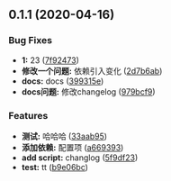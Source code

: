 ## 0.1.1 (2020-04-16)


### Bug Fixes

* **1:** 23 ([7f92473](https://github.com/angelasubi/commit-demo/commit/7f924735f49e0ab6e6c70d42fc2ef6312ffe25bd))
* **修改一个问题:** 依赖引入变化 ([2d7b6ab](https://github.com/angelasubi/commit-demo/commit/2d7b6ab1496b39e2fa980d460fca6c77e813af46))
* **docs:** docs ([399315e](https://github.com/angelasubi/commit-demo/commit/399315e783625b546a86c2c0ae1046721f82308c))
* **docs问题:** 修改changelog ([979bcf9](https://github.com/angelasubi/commit-demo/commit/979bcf97f771a3b3a1da69a852e244998dc6ba07))


### Features

* **测试:** 哈哈哈 ([33aab95](https://github.com/angelasubi/commit-demo/commit/33aab95b024fb627e1a4bbd758b5ac8ee9d1bd08))
* **添加依赖:** 配置项 ([a669393](https://github.com/angelasubi/commit-demo/commit/a6693938e1e1318d2da2e357ed0da706270e6840))
* **add script:** changlog ([5f9df23](https://github.com/angelasubi/commit-demo/commit/5f9df23d987683b3b0ee505eb262bf935bc84a0e))
* **test:** tt ([b9e06bc](https://github.com/angelasubi/commit-demo/commit/b9e06bc62b1f4e078df921994cd016347dbeab99))



